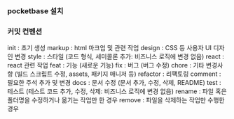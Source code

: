 ### pocketbase 설치


### 커밋 컨벤션

init : 초기 생성
markup : html 마크업 및 관련 작업
design : CSS 등 사용자 UI 디자인 변경
style : 스타일 (코드 형식, 세미콜론 추가: 비즈니스 로직에 변경 없음)
react : react 관련 작업
feat : 기능 (새로운 기능)
fix : 버그 (버그 수정)
chore : 기타 변경사항 (빌드 스크립트 수정, assets, 패키지 매니저 등)
refactor : 리팩토링
comment : 필요한 주석 추가 및 변경
docs : 문서 수정 (문서 추가, 수정, 삭제, README)
test : 테스트 (테스트 코드 추가, 수정, 삭제: 비즈니스 로직에 변경 없음)
rename : 파일 혹은 폴더명을 수정하거나 옮기는 작업만 한 경우
remove : 파일을 삭제하는 작업만 수행한 경우